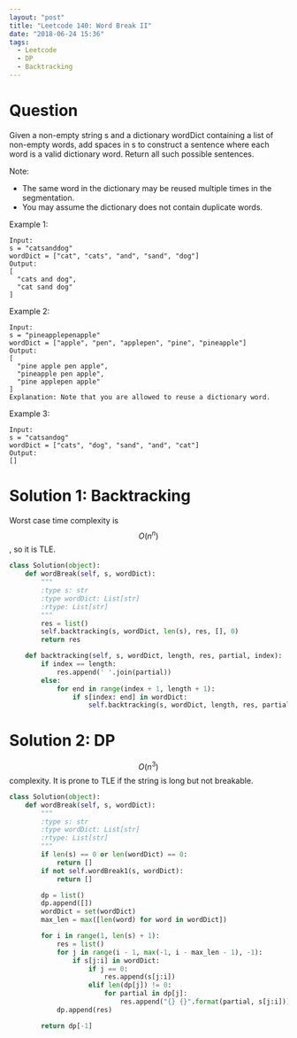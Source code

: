 ```yaml
---
layout: "post"
title: "Leetcode 140: Word Break II"
date: "2018-06-24 15:36"
tags:
  - Leetcode
  - DP
  - Backtracking
---
```


# Question
Given a non-empty string s and a dictionary wordDict containing a list of non-empty words, add spaces in s to construct a sentence where each word is a valid dictionary word. Return all such possible sentences.

Note:

* The same word in the dictionary may be reused multiple times in the segmentation.
* You may assume the dictionary does not contain duplicate words.

Example 1:
```
Input:
s = "catsanddog"
wordDict = ["cat", "cats", "and", "sand", "dog"]
Output:
[
  "cats and dog",
  "cat sand dog"
]
```

Example 2:
```
Input:
s = "pineapplepenapple"
wordDict = ["apple", "pen", "applepen", "pine", "pineapple"]
Output:
[
  "pine apple pen apple",
  "pineapple pen apple",
  "pine applepen apple"
]
Explanation: Note that you are allowed to reuse a dictionary word.
```

Example 3:
```
Input:
s = "catsandog"
wordDict = ["cats", "dog", "sand", "and", "cat"]
Output:
[]
```

# Solution 1: Backtracking
Worst case time complexity is $$O(n^n)$$, so it is TLE.

```python
class Solution(object):
    def wordBreak(self, s, wordDict):
        """
        :type s: str
        :type wordDict: List[str]
        :rtype: List[str]
        """
        res = list()
        self.backtracking(s, wordDict, len(s), res, [], 0)
        return res

    def backtracking(self, s, wordDict, length, res, partial, index):
        if index == length:
            res.append(' '.join(partial))
        else:
            for end in range(index + 1, length + 1):
                if s[index: end] in wordDict:
                    self.backtracking(s, wordDict, length, res, partial + [s[index: end]], end)
```
# Solution 2: DP
$$O(n^3)$$ complexity. It is prone to TLE if the string is long but not breakable.

```python
class Solution(object):
    def wordBreak(self, s, wordDict):
        """
        :type s: str
        :type wordDict: List[str]
        :rtype: List[str]
        """
        if len(s) == 0 or len(wordDict) == 0:
            return []
        if not self.wordBreak1(s, wordDict):
            return []

        dp = list()
        dp.append([])
        wordDict = set(wordDict)
        max_len = max([len(word) for word in wordDict])

        for i in range(1, len(s) + 1):
            res = list()
            for j in range(i - 1, max(-1, i - max_len - 1), -1):
                if s[j:i] in wordDict:
                    if j == 0:
                        res.append(s[j:i])
                    elif len(dp[j]) != 0:
                        for partial in dp[j]:
                            res.append("{} {}".format(partial, s[j:i]))
            dp.append(res)

        return dp[-1]
```
